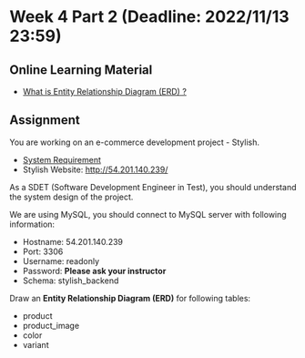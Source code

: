 # Week 4 Part 2 (Deadline: 2022/11/13 23:59)

## Online Learning Material
* [What is Entity Relationship Diagram (ERD) ?](https://www.visual-paradigm.com/guide/data-modeling/what-is-entity-relationship-diagram/)

## Assignment
You are working on an e-commerce development project - Stylish.

- [System Requirement](https://docs.google.com/document/d/1TBzeYw5d7_tCm2sOBFECJRcBPvrPXgTrOVaCms6o3AM/edit?usp=sharing)
- Stylish Website: http://54.201.140.239/

As a SDET (Software Development Engineer in Test), you should understand the system design of the project.

We are using MySQL, you should connect to MySQL server with following information:
- Hostname: 54.201.140.239
- Port: 3306
- Username: readonly
- Password: **Please ask your instructor**
- Schema: stylish_backend

Draw an **Entity Relationship Diagram (ERD)** for following tables:
- product
- product_image
- color
- variant
